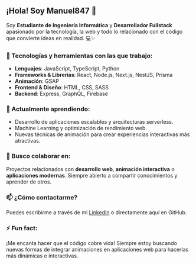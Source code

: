 ## ¡Hola! Soy Manuel847 👋

Soy **Estudiante de Ingeniería Informática** y **Desarrollador Fullstack** apasionado por la tecnología, la web y todo lo relacionado con el código que convierte ideas en realidad. 💻✨

### 🚀 Tecnologías y herramientas con las que trabajo:
- **Lenguajes**: JavaScript, TypeScript, Python  
- **Frameworks & Librerías**: React, Node.js, Next.js, NestJS, Prisma  
- **Animación**: GSAP  
- **Frontend & Diseño**: HTML, CSS, SASS  
- **Backend**: Express, GraphQL, Firebase

### 🌱 Actualmente aprendiendo:
- Desarrollo de aplicaciones escalables y arquitecturas serverless.
- Machine Learning y optimización de rendimiento web.
- Nuevas técnicas de animación para crear experiencias interactivas más atractivas.

### 👯 Busco colaborar en:
Proyectos relacionados con **desarrollo web**, **animación interactiva** o **aplicaciones modernas**. Siempre abierto a compartir conocimientos y aprender de otros.

### 📫 ¿Cómo contactarme?
Puedes escribirme a través de mi [LinkedIn](https://www.linkedin.com/in/manuel847) o directamente aquí en GitHub.

### ⚡ Fun fact:
¡Me encanta hacer que el código cobre vida! Siempre estoy buscando nuevas formas de integrar animaciones en aplicaciones web para hacerlas más dinámicas e interactivas.

